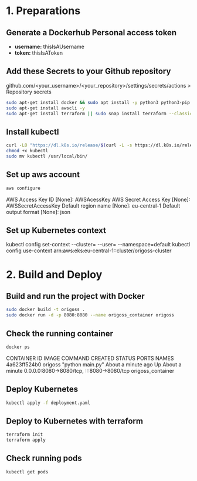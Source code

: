 # 1. Preparations
## Generate a Dockerhub Personal access token
- **username:** thisIsAUsername
- **token:** thisIsAToken

## Add these Secrets to your Github repository
github.com/<your_username>/<your_repository>/settings/secrets/actions > Repository secrets

```bash
sudo apt-get install docker && sudo apt install -y python3 python3-pip
sudo apt-get install awscli -y
sudo apt-get install terraform || sudo snap install terraform --classic
```

## Install kubectl
```bash
curl -LO "https://dl.k8s.io/release/$(curl -L -s https://dl.k8s.io/release/stable.txt)/bin/linux/amd64/kubectl"
chmod +x kubectl
sudo mv kubectl /usr/local/bin/
```

## Set up aws account
```bash
aws configure
```

AWS Access Key ID [None]: AWSAcessKey
AWS Secret Access Key [None]: AWSSecretAccessKey
Default region name [None]: eu-central-1
Default output format [None]: json

## Set up Kubernetes context

kubectl config set-context <context-name> --cluster=<cluster-name> --user=<user-name> --namespace=default
kubectl config use-context arn:aws:eks:eu-central-1:<numbers>:cluster/origoss-cluster


# 2. Build and Deploy

## Build and run the project with Docker
```bash
sudo docker build -t origoss .
sudo docker run -d -p 8080:8080 --name origoss_container origoss
```

## Check the running container
```bash
docker ps
```

CONTAINER ID   IMAGE     COMMAND            CREATED              STATUS              PORTS                                       NAMES
4a623ff524b0   origoss   "python main.py"   About a minute ago   Up About a minute   0.0.0.0:8080->8080/tcp, :::8080->8080/tcp   origoss_container

## Deploy Kubernetes
```bash
kubectl apply -f deployment.yaml
```

## Deploy to Kubernetes with terraform

```bash
terraform init
terraform apply
```

## Check running pods
```bash
kubectl get pods
```